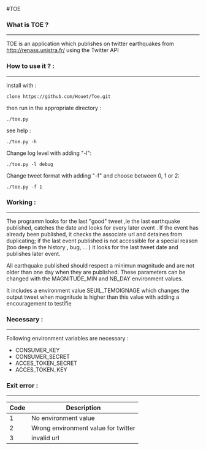 #TOE



### What is TOE ?

*****************


TOE is an application which publishes on twitter earthquakes from 
http://renass.unistra.fr/ using the Twitter API



### How to use it ?  :

**********************


install with :

```
clone https://github.com/Houet/Toe.git
```

then run in the appropriate directory :

```
./toe.py 
```

see help :
```
./toe.py -h
```

Change log level with adding "-l":
```
./toe.py -l debug
```

Change tweet format with adding "-f" and choose between 0, 1 or 2:
```
./toe.py -f 1
```


### Working :

*************


The programm looks for the last "good" tweet ,ie the last earthquake published, 
catches the date and looks for every later event .
If the event has already been published, it checks the associate url and 
detaines from duplicating; 
if the last event published is not accessible 
for a special reason (too deep in the history , bug, ... )
it looks for the last tweet date and publishes later event.

All earthquake published should respect a minimun magnitude and are not older 
than one day when they are published. These parameters can be changed with 
the MAGNITUDE_MIN and NB_DAY environment values.

It includes a environment value SEUIL_TEMOIGNAGE which changes the output tweet
when magnitude is higher than this value with adding a encouragement to
testifie


### Necessary  :

****************


Following environment variables are necessary :					
* CONSUMER_KEY
* CONSUMER_SECRET
* ACCES_TOKEN_SECRET
* ACCES_TOKEN_KEY


### Exit error :
 
****************		 
 

|	Code    |   		  Description			   |
|-----------|--------------------------------------|
|	  1     |  No environment value                |
|	  2     |  Wrong environment value for twitter | 
|	  3     |  invalid url                         |







